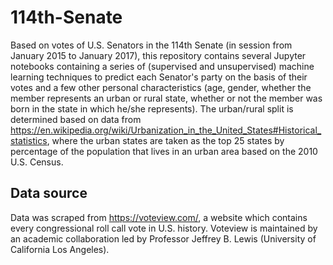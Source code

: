 # 114th-Senate
Based on votes of U.S. Senators in the 114th Senate (in session from January 2015 to January 2017), this repository contains several Jupyter notebooks containing a series of (supervised and unsupervised) machine learning techniques to predict each Senator's party on the basis of their votes and a few other personal characteristics (age, gender, whether the member represents an urban or rural state, whether or not the member was born in the state in which he/she represents).  The urban/rural split is determined based on data from https://en.wikipedia.org/wiki/Urbanization_in_the_United_States#Historical_statistics, where the urban states are taken as the top 25 states by percentage of the population that lives in an urban area based on the 2010 U.S. Census.



## Data source

Data was scraped from https://voteview.com/, a website which contains every congressional roll call vote in U.S. history.  Voteview is maintained by an academic collaboration led by Professor Jeffrey B. Lewis (University of California Los Angeles).
